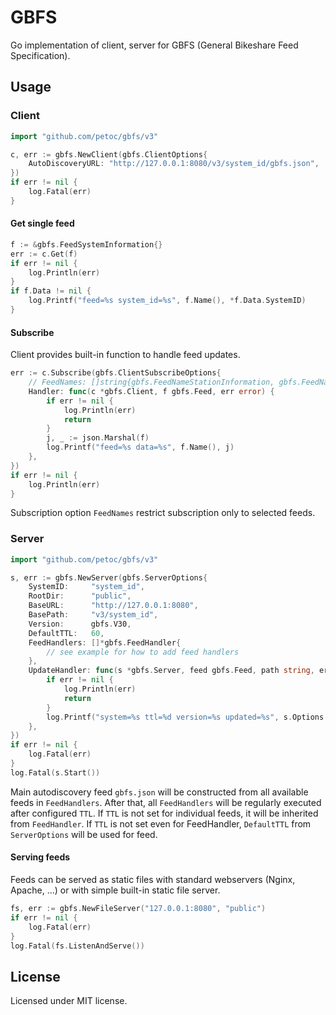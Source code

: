 # GBFS

Go implementation of client, server for GBFS (General Bikeshare Feed Specification).

## Usage

### Client

```go
import "github.com/petoc/gbfs/v3"
```

```go
c, err := gbfs.NewClient(gbfs.ClientOptions{
    AutoDiscoveryURL: "http://127.0.0.1:8080/v3/system_id/gbfs.json",
})
if err != nil {
    log.Fatal(err)
}
```

#### Get single feed

```go
f := &gbfs.FeedSystemInformation{}
err := c.Get(f)
if err != nil {
    log.Println(err)
}
if f.Data != nil {
    log.Printf("feed=%s system_id=%s", f.Name(), *f.Data.SystemID)
}
```

#### Subscribe

Client provides built-in function to handle feed updates.

```go
err := c.Subscribe(gbfs.ClientSubscribeOptions{
    // FeedNames: []string{gbfs.FeedNameStationInformation, gbfs.FeedNameVehicleStatus},
    Handler: func(c *gbfs.Client, f gbfs.Feed, err error) {
        if err != nil {
            log.Println(err)
            return
        }
        j, _ := json.Marshal(f)
        log.Printf("feed=%s data=%s", f.Name(), j)
    },
})
if err != nil {
    log.Println(err)
}
```

Subscription option `FeedNames` restrict subscription only to selected feeds.

### Server

```go
import "github.com/petoc/gbfs/v3"
```

```go
s, err := gbfs.NewServer(gbfs.ServerOptions{
    SystemID:     "system_id",
    RootDir:      "public",
    BaseURL:      "http://127.0.0.1:8080",
    BasePath:     "v3/system_id",
    Version:      gbfs.V30,
    DefaultTTL:   60,
    FeedHandlers: []*gbfs.FeedHandler{
        // see example for how to add feed handlers
    },
    UpdateHandler: func(s *gbfs.Server, feed gbfs.Feed, path string, err error) {
        if err != nil {
            log.Println(err)
            return
        }
        log.Printf("system=%s ttl=%d version=%s updated=%s", s.Options.SystemID, feed.GetTTL(), feed.GetVersion(), path)
    },
})
if err != nil {
    log.Fatal(err)
}
log.Fatal(s.Start())
```

Main autodiscovery feed `gbfs.json` will be constructed from all available feeds in `FeedHandlers`. After that, all `FeedHandlers` will be regularly executed after configured `TTL`. If `TTL` is not set for individual feeds, it will be inherited from `FeedHandler`. If `TTL` is not set even for FeedHandler, `DefaultTTL` from `ServerOptions` will be used for feed.

#### Serving feeds

Feeds can be served as static files with standard webservers (Nginx, Apache, ...) or with simple built-in static file server.

```go
fs, err := gbfs.NewFileServer("127.0.0.1:8080", "public")
if err != nil {
    log.Fatal(err)
}
log.Fatal(fs.ListenAndServe())
```

## License

Licensed under MIT license.
